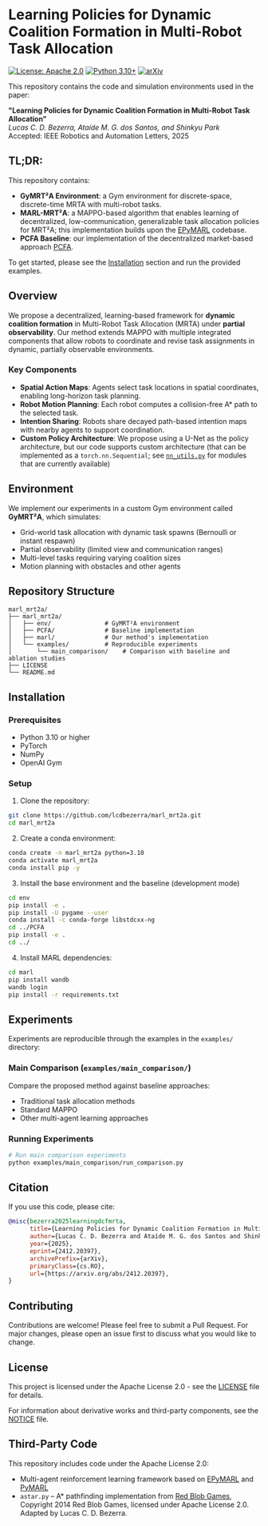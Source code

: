 # Learning Policies for Dynamic Coalition Formation in Multi-Robot Task Allocation

[![License: Apache 2.0](https://img.shields.io/badge/License-Apache%202.0-blue.svg)](https://opensource.org/licenses/Apache-2.0)
[![Python 3.10+](https://img.shields.io/badge/python-3.10+-blue.svg)](https://www.python.org/downloads/release/python-380/)
[![arXiv](https://img.shields.io/badge/arXiv-2412.20397-b31b1b.svg)](https://arxiv.org/abs/2412.20397)

This repository contains the code and simulation environments used in the paper:

**"Learning Policies for Dynamic Coalition Formation in Multi-Robot Task Allocation"**  
*Lucas C. D. Bezerra, Ataíde M. G. dos Santos, and Shinkyu Park*  
Accepted: IEEE Robotics and Automation Letters, 2025


## TL;DR:

This repository contains:

- **GyMRT²A Environment**: a Gym environment for discrete-space, discrete-time MRTA with multi-robot tasks.
- **MARL-MRT²A**: a MAPPO-based algorithm that enables learning of decentralized, low-communication, generalizable task allocation policies for MRT²A; this implementation builds upon the [EPyMARL](https://github.com/uoe-agents/epymarl) codebase.
- **PCFA Baseline**: our implementation of the decentralized market-based approach [PCFA](https://link.springer.com/article/10.1007/s10846-017-0493-x).

To get started, please see the [Installation](#installation) section and run the provided examples.

## Overview

We propose a decentralized, learning-based framework for **dynamic coalition formation** in Multi-Robot Task Allocation (MRTA) under **partial observability**. Our method extends MAPPO with multiple integrated components that allow robots to coordinate and revise task assignments in dynamic, partially observable environments.

### Key Components

- **Spatial Action Maps**: Agents select task locations in spatial coordinates, enabling long-horizon task planning.
- **Robot Motion Planning**: Each robot computes a collision-free A* path to the selected task.
- **Intention Sharing**: Robots share decayed path-based intention maps with nearby agents to support coordination.
- **Custom Policy Architecture**: We propose using a U-Net as the policy architecture, but our code supports custom architecture (that can be implemented as a `torch.nn.Sequential`; see [`nn_utils.py`](marl_mrt2a/marl/src/utils/nn_utils.py) for modules that are currently available)


## Environment

We implement our experiments in a custom Gym environment called **GyMRT²A**, which simulates:

- Grid-world task allocation with dynamic task spawns (Bernoulli or instant respawn)
- Partial observability (limited view and communication ranges)
- Multi-level tasks requiring varying coalition sizes
- Motion planning with obstacles and other agents


## Repository Structure

<!-- ```
marl_mrt2a/
├── marl_mrt2a/
│   ├── env/               # GyMRT²A environment
│   ├── PCFA/              # Baseline implementation
│   ├── marl/              # Our method's implementation
│   └── examples/          # Reproducible experiments
│       ├── main_comparison/    # Comparison with baseline and ablation studies
│       ├── generalizability/   # Generalization over task settings
│       ├── scalability/        # Scalability (w.r.t number of robots)
│       └── watch_episode/      # Visualization and monitoring
├── LICENSE
└── README.md
``` -->
```
marl_mrt2a/
├── marl_mrt2a/
│   ├── env/               # GyMRT²A environment
│   ├── PCFA/              # Baseline implementation
│   ├── marl/              # Our method's implementation
│   └── examples/          # Reproducible experiments
│       └── main_comparison/    # Comparison with baseline and ablation studies
├── LICENSE
└── README.md
```

## Installation

### Prerequisites

- Python 3.10 or higher
- PyTorch
- NumPy
- OpenAI Gym

### Setup

1. Clone the repository:
```bash
git clone https://github.com/lcdbezerra/marl_mrt2a.git
cd marl_mrt2a
```

2. Create a conda environment:
```bash
conda create -n marl_mrt2a python=3.10
conda activate marl_mrt2a
conda install pip -y
```

3. Install the base environment and the baseline (development mode)
```bash
cd env
pip install -e .
pip install -U pygame --user
conda install -c conda-forge libstdcxx-ng
cd ../PCFA
pip install -e .
cd ../
```

4. Install MARL dependencies:
```bash
cd marl
pip install wandb
wandb login
pip install -r requirements.txt
```

## Experiments

Experiments are reproducible through the examples in the `examples/` directory:

### Main Comparison (`examples/main_comparison/`)
Compare the proposed method against baseline approaches:
- Traditional task allocation methods
- Standard MAPPO
- Other multi-agent learning approaches

<!-- ### 2. Generalizability (`examples/generalizability/`)
Test the framework's ability to generalize across:
- Different task types
- Varying environment configurations
- Diverse robot capabilities

### 3. Scalability (`examples/scalability/`)
Evaluate performance with:
- Different robot population sizes
- Varying task loads
- Large-scale scenarios

### 4. Visualization (`examples/watch_episode/`)
Monitor and visualize:
- Robot movements and coalitions
- Task allocation dynamics
- Learning progress -->

### Running Experiments

```bash
# Run main comparison experiments
python examples/main_comparison/run_comparison.py
```
<!-- ```bash
# Run main comparison experiments
python examples/main_comparison/run_comparison.py

# Run scalability experiments
python examples/scalability/run_scalability.py

# Run generalizability experiments
python examples/generalizability/run_generalizability.py

# Watch trained agents
python examples/watch_episode/watch_episode.py
``` -->

## Citation

If you use this code, please cite:

```bibtex
@misc{bezerra2025learningdcfmrta,
      title={Learning Policies for Dynamic Coalition Formation in Multi-Robot Task Allocation}, 
      author={Lucas C. D. Bezerra and Ataíde M. G. dos Santos and Shinkyu Park},
      year={2025},
      eprint={2412.20397},
      archivePrefix={arXiv},
      primaryClass={cs.RO},
      url={https://arxiv.org/abs/2412.20397}, 
}
```

## Contributing

Contributions are welcome! Please feel free to submit a Pull Request. For major changes, please open an issue first to discuss what you would like to change.

## License

This project is licensed under the Apache License 2.0 - see the [LICENSE](LICENSE) file for details.

For information about derivative works and third-party components, see the [NOTICE](NOTICE) file.

## Third-Party Code

This repository includes code under the Apache License 2.0:
- Multi-agent reinforcement learning framework based on [EPyMARL](https://github.com/uoe-agents/epymarl) and [PyMARL](https://github.com/oxwhirl/pymarl)
- `astar.py` – A* pathfinding implementation from [Red Blob Games](https://www.redblobgames.com/pathfinding/a-star/), Copyright 2014 Red Blob Games, licensed under Apache License 2.0. Adapted by Lucas C. D. Bezerra.